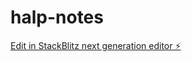# halp-notes

[Edit in StackBlitz next generation editor ⚡️](https://stackblitz.com/~/github.com/AndrewBrough/halp-notes)